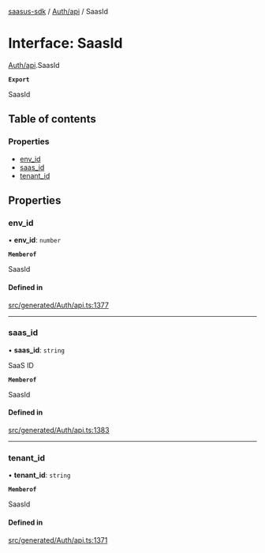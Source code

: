 [saasus-sdk](../README.md) / [Auth/api](../modules/Auth_api.md) / SaasId

# Interface: SaasId

[Auth/api](../modules/Auth_api.md).SaasId

**`Export`**

SaasId

## Table of contents

### Properties

- [env\_id](Auth_api.SaasId.md#env_id)
- [saas\_id](Auth_api.SaasId.md#saas_id)
- [tenant\_id](Auth_api.SaasId.md#tenant_id)

## Properties

### env\_id

• **env\_id**: `number`

**`Memberof`**

SaasId

#### Defined in

[src/generated/Auth/api.ts:1377](https://github.com/saasus-platform/saasus-sdk-javascript/blob/09ef427/src/generated/Auth/api.ts#L1377)

___

### saas\_id

• **saas\_id**: `string`

SaaS ID

**`Memberof`**

SaasId

#### Defined in

[src/generated/Auth/api.ts:1383](https://github.com/saasus-platform/saasus-sdk-javascript/blob/09ef427/src/generated/Auth/api.ts#L1383)

___

### tenant\_id

• **tenant\_id**: `string`

**`Memberof`**

SaasId

#### Defined in

[src/generated/Auth/api.ts:1371](https://github.com/saasus-platform/saasus-sdk-javascript/blob/09ef427/src/generated/Auth/api.ts#L1371)
